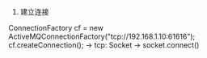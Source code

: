 1. 建立连接

ConnectionFactory cf = new ActiveMQConnectionFactory("tcp://192.168.1.10:61616");
cf.createConnection();
    -> tcp: Socket -> socket.connect()


